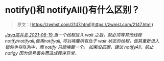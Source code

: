 <!--yml
category: 未分类
date: 0001-01-01 00:00:00
--->

# notify()和 notifyAll()有什么区别？

> 原文：[https://zwmst.com/2147.html](https://zwmst.com/2147.html)

   [ *Java高并发* ](https://zwmst.com/java%e9%ab%98%e5%b9%b6%e5%8f%91)*[ <time datetime="2021-08-19T08:50:29+08:00"> 2021-08-19 </time> ](https://zwmst.com/2147.html)  当一个线程进入 wait 之后，就必须等其他线程 notify/notifyall,使用notifyall, 可以唤醒所有处于 wait 状态的线程，使其重新进入锁的争夺队列中，而 notify 只能唤醒一个。
如果没把握，建议 notifyAll，防止 notigy 因为信号丢失而造成程序异常。*